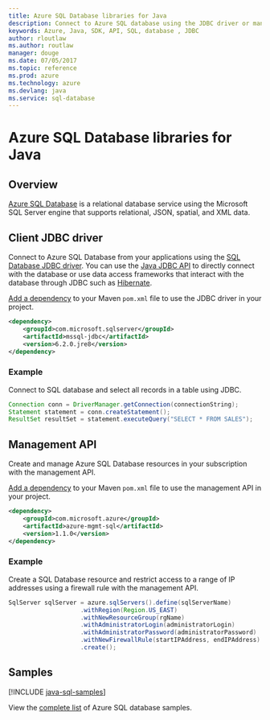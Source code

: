 ```yaml
---
title: Azure SQL Database libraries for Java
description: Connect to Azure SQL database using the JDBC driver or mangement Azure SQL database instances with the management API.
keywords: Azure, Java, SDK, API, SQL, database , JDBC
author: rloutlaw
ms.author: routlaw
manager: douge
ms.date: 07/05/2017
ms.topic: reference
ms.prod: azure
ms.technology: azure
ms.devlang: java
ms.service: sql-database
---
```


# Azure SQL Database libraries for Java

## Overview

[Azure SQL Database](/azure/sql-database/sql-database-technical-overview) is a relational database service using the Microsoft SQL Server engine that supports relational, JSON, spatial, and XML data. 

## Client JDBC driver

Connect to Azure SQL Database from your applications using the [SQL Database JDBC driver](/sql/connect/jdbc/microsoft-jdbc-driver-for-sql-server). You can use the [Java JDBC API](https://docs.oracle.com/javase/8/docs/technotes/guides/jdbc/) to directly connect with the database or use data access frameworks that interact with the database through JDBC such as [Hibernate](http://hibernate.org/).

[Add a dependency](https://maven.apache.org/guides/getting-started/index.html#How_do_I_use_external_dependencies) to your Maven `pom.xml` file to use the JDBC driver in your project.


```XML
<dependency>
    <groupId>com.microsoft.sqlserver</groupId>
    <artifactId>mssql-jdbc</artifactId>
    <version>6.2.0.jre8</version>
</dependency>
```   

### Example

Connect to SQL database and select all records in a table using JDBC.

```java
Connection conn = DriverManager.getConnection(connectionString);
Statement statement = conn.createStatement();
ResultSet resultSet = statement.executeQuery("SELECT * FROM SALES");
```

## Management API

Create and manage Azure SQL Database resources in your subscription with the management API.   

[Add a dependency](https://maven.apache.org/guides/getting-started/index.html#How_do_I_use_external_dependencies) to your Maven `pom.xml` file to use the management API in your project.


```XML
<dependency>
    <groupId>com.microsoft.azure</groupId>
    <artifactId>azure-mgmt-sql</artifactId>
    <version>1.1.0</version>
</dependency>
```

### Example

Create a SQL Database resource and restrict access to a range of IP addresses using a firewall rule with the management API.

```java
SqlServer sqlServer = azure.sqlServers().define(sqlServerName)
                    .withRegion(Region.US_EAST)
                    .withNewResourceGroup(rgName)
                    .withAdministratorLogin(administratorLogin)
                    .withAdministratorPassword(administratorPassword)
                    .withNewFirewallRule(startIPAddress, endIPAddress)
                    .create();
```

## Samples

[!INCLUDE [java-sql-samples](../docs-ref-conceptual/includes/sql.md)]

View the [complete list]((https://azure.microsoft.com/resources/samples/?platform=java&term=SQL)) of Azure SQL database samples.